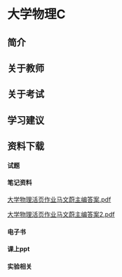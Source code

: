 
# 大学物理C

## 简介

## 关于教师

## 关于考试

## 学习建议

## 资料下载
<!-- tabs:start -->

#### **试题**

#### **笔记资料**

[大学物理活页作业马文蔚主编答案.pdf](https://raw.gitmirror.com/HIT-OpenCS/HIT-OpenCS-Files/main/大一/大学物理C/materials/大学物理活页作业马文蔚主编答案.pdf)

[大学物理活页作业马文蔚主编答案2.pdf](https://raw.gitmirror.com/HIT-OpenCS/HIT-OpenCS-Files/main/大一/大学物理C/materials/大学物理活页作业马文蔚主编答案2.pdf)

#### **电子书**

#### **课上ppt**

#### **实验相关**

<!-- tabs:end -->


